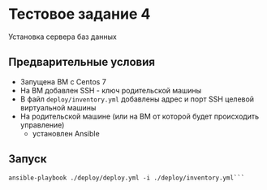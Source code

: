 # Тестовое задание 4 #
Установка сервера баз данных

## Предварительные условия ##
* Запущена ВМ с Centos 7
* На ВМ добавлен SSH - ключ родительской машины
* В файл `deploy/inventory.yml` добавлены адрес и порт SSH целевой виртуальной машины
* На родительской машине (или на ВМ от которой будет происходить управление)
  * установлен Ansible

## Запуск ##
```console
ansible-playbook ./deploy/deploy.yml -i ./deploy/inventory.yml```